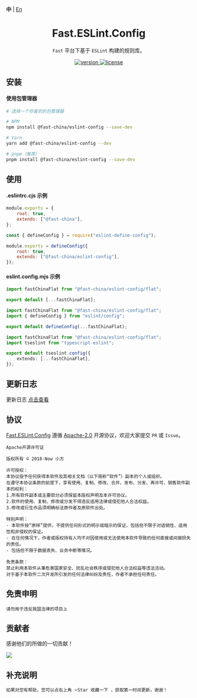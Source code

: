 **中** | [En](https://github.com/China-xiaoFang/fast.eslint.config)

<h1 align="center">Fast.ESLint.Config</h1>

<p align="center">
  <code>Fast</code> 平台下基于 <code>ESLint</code> 构建的规则库。
</p>

<p align="center">
  <a href="https://www.npmjs.com/package/@fast-china/eslint-config">
    <img src="https://img.shields.io/npm/v/@fast-china/eslint-config?color=orange&label=" alt="version" />
  </a>
  <a href="https://gitee.com/China-xiaoFang/fast.eslint.config/blob/master/LICENSE">
    <img src="https://img.shields.io/npm/l/@fast-china/eslint-config" alt="license" />
  </a>
</p>

## 安装

#### 使用包管理器

```sh
# 选择一个你喜欢的包管理器

# NPM
npm install @fast-china/eslint-config --save-dev

# Yarn
yarn add @fast-china/eslint-config --dev

# pnpm（推荐）
pnpm install @fast-china/eslint-config --save-dev
```

## 使用

#### .eslintrc.cjs 示例

```javascript
module.exports = {
	root: true,
	extends: ["@fast-china"],
};
```

```javascript
const { defineConfig } = require("eslint-define-config");

module.exports = defineConfig({
	root: true,
	extends: ["@fast-china/eslint-config"],
});
```

#### eslint.config.mjs 示例

```typescript
import fastChinaFlat from "@fast-china/eslint-config/flat";

export default [...fastChinaFlat];
```

```typescript
import fastChinaFlat from "@fast-china/eslint-config/flat";
import { defineConfig } from "eslint/config";

export default defineConfig(...fastChinaFlat);
```

```typescript
import fastChinaFlat from "@fast-china/eslint-config/flat";
import tseslint from "typescript-eslint";

export default tseslint.config({
	extends: [...fastChinaFlat],
});
```

## 更新日志

更新日志 [点击查看](https://gitee.com/China-xiaoFang/fast.eslint.config/commits/master)

## 协议

[Fast.ESLint.Config](https://gitee.com/China-xiaoFang/fast.eslint.config) 遵循 [Apache-2.0](https://gitee.com/China-xiaoFang/fast.eslint.config/blob/master/LICENSE) 开源协议，欢迎大家提交 `PR` 或 `Issue`。

```
Apache开源许可证

版权所有 © 2018-Now 小方

许可授权：
本协议授予任何获得本软件及其相关文档（以下简称“软件”）副本的个人或组织。
在遵守本协议条款的前提下，享有使用、复制、修改、合并、发布、分发、再许可、销售软件副本的权利：
1.所有软件副本或主要部分必须保留本版权声明及本许可协议。
2.软件的使用、复制、修改或分发不得违反适用法律或侵犯他人合法权益。
3.修改或衍生作品须明确标注原作者及原软件出处。

特别声明：
- 本软件按“原样”提供，不提供任何形式的明示或暗示的保证，包括但不限于对适销性、适用性和非侵权的保证。
- 在任何情况下，作者或版权持有人均不对因使用或无法使用本软件导致的任何直接或间接损失的责任。
- 包括但不限于数据丢失、业务中断等情况。

免责条款：
禁止利用本软件从事危害国家安全、扰乱社会秩序或侵犯他人合法权益等违法活动。
对于基于本软件二次开发所引发的任何法律纠纷及责任，作者不承担任何责任。
```

## 免责申明

```
请勿用于违反我国法律的项目上
```

## 贡献者

感谢他们的所做的一切贡献！

<a href="https://github.com/China-xiaoFang/Fast.ESLint.Config/graphs/contributors">
  <img src="https://contrib.rocks/image?repo=China-xiaoFang/Fast.ESLint.Config" />
</a>

## 补充说明

```
如果对您有帮助，您可以点右上角 ⭐Star 收藏一下 ，获取第一时间更新，谢谢！
```

